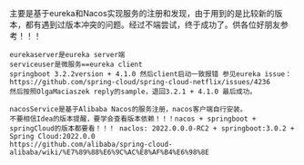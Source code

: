 主要是基于eureka和Nacos实现服务的注册和发现，由于用到的是比较新的版本，都有遇到过版本冲突的问题。经过不端尝试，终于成功了。供各位好朋友参考！！！

```
eurekaserver是eureka server端
serviceuser是微服务==eureka client
springboot 3.2.2version + 4.1.0 然后client启动一致报错 参见eureka issue： https://github.com/spring-cloud/spring-cloud-netflix/issues/4236
然后按照OlgaMaciaszek reply的sample，退回3.2.1 + 4.1.0 最后成功。
```

```
nacosService是基于Alibaba Nacos的服务注册，nacos客户端自行安装。
不要相信Idea的版本提醒，要学会查看版本依赖！！！nacos + springboot + springCloud的版本都要看！！！ naclos: 2022.0.0.0-RC2 + springboot:3.0.2 + Spring Cloud:2022.0.0
https://github.com/alibaba/spring-cloud-alibaba/wiki/%E7%89%88%E6%9C%AC%E8%AF%B4%E6%98%8E
```
